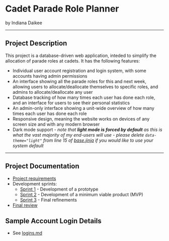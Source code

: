# Cadet Parade Role Planner

by Indiana Daikee


---

## Project Description

This project is a database-driven web application, inteded to simplify the allocation of parade roles at cadets. It has the following features:

- Individual user account registration and login system, with some accounts having admin permissions
- An interface showing all the parade roles for this and next week, allowing users to allocate/deallocate themselves to specific roles, and admins to allocate/deallocate any user
- Database tracking of how many times each user has done each role, and an interface for users to see their personal statistics
- An admin-only interface showing a unit-wide overview of how many times each user has done each role
- Responsive design, meaning the website works on devices of any screen size and with any modern browser
- Dark mode support -  _note that __light mode is forced by default__ as this is what the vast majority of my end-users will use - please delete `data-theme="light"` from line 15 of [base.jinja](app\templates\pages\base.jinja) if you would like to use your system default_


---

## Project Documentation

- [Project requirements](0-requirements.md)
- Development sprints:
    - [Sprint 1](1-sprint-1-prototype.md) - Development of a prototype
    - [Sprint 2](2-sprint-2-mvp.md) - Development of a minimum viable product (MVP)
    - [Sprint 3](3-sprint-3-refinement.md) - Final refinements
- [Final review](4-review.md) 

## Sample Account Login Details

- See [logins.md](logins.md)